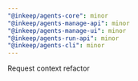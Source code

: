 ```yaml
---
"@inkeep/agents-core": minor
"@inkeep/agents-manage-api": minor
"@inkeep/agents-manage-ui": minor
"@inkeep/agents-run-api": minor
"@inkeep/agents-cli": minor
---
```


Request context refactor
